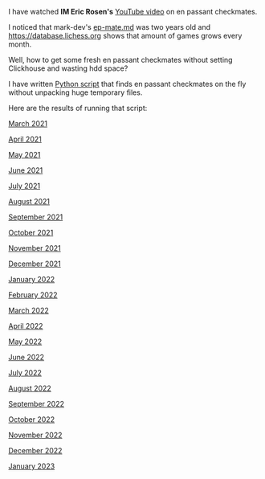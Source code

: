 
I have watched **IM Eric Rosen's** [YouTube video](https://www.youtube.com/watch?v=qKX3jVJ5J7E) on en passant checkmates.

I noticed that mark-dev's [ep-mate.md](https://github.com/mark-dev/chessfactory-hall-of-fame/blame/master/etc/docs/results/ep-mate.md) was two years old and https://database.lichess.org shows that amount of games grows every month.

Well, how to get some fresh en passant checkmates without setting Clickhouse and wasting hdd space?

I have written [Python script](en-passant.py) that finds en passant checkmates on the fly without unpacking huge temporary files.

Here are the results of running that script:

[March 2021](2021/March-2021.adoc)

[April 2021](2021/April-2021.adoc)

[May 2021](2021/May-2021.adoc)

[June 2021](2021/June-2021.adoc)

[July 2021](2021/July-2021.adoc)

[August 2021](2021/August-2021.adoc)

[September 2021](2021/September-2021.adoc)

[October 2021](2021/October-2021.adoc)

[November 2021](2021/November-2021.adoc)

[December 2021](2021/December-2021.adoc)

[January 2022](2022/January-2022.adoc)

[February 2022](2022/February-2022.adoc)

[March 2022](2022/March-2022.adoc)

[April 2022](2022/April-2022.adoc)

[May 2022](2022/May-2022.adoc)

[June 2022](2022/June-2022.adoc)

[July 2022](2022/July-2022.adoc)

[August 2022](2022/August-2022.adoc)

[September 2022](2022/September-2022.adoc)

[October 2022](2022/October-2022.adoc)

[November 2022](2022/November-2022.adoc)

[December 2022](2022/December-2022.adoc)

[January 2023](2023/January-2023.adoc)
